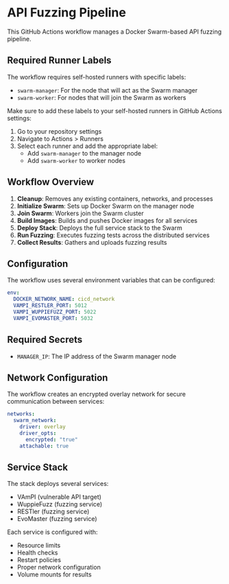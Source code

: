 # API Fuzzing Pipeline

This GitHub Actions workflow manages a Docker Swarm-based API fuzzing pipeline.

## Required Runner Labels

The workflow requires self-hosted runners with specific labels:

- `swarm-manager`: For the node that will act as the Swarm manager
- `swarm-worker`: For nodes that will join the Swarm as workers

Make sure to add these labels to your self-hosted runners in GitHub Actions settings:

1. Go to your repository settings
2. Navigate to Actions > Runners
3. Select each runner and add the appropriate label:
   - Add `swarm-manager` to the manager node
   - Add `swarm-worker` to worker nodes

## Workflow Overview

1. **Cleanup**: Removes any existing containers, networks, and processes
2. **Initialize Swarm**: Sets up Docker Swarm on the manager node
3. **Join Swarm**: Workers join the Swarm cluster
4. **Build Images**: Builds and pushes Docker images for all services
5. **Deploy Stack**: Deploys the full service stack to the Swarm
6. **Run Fuzzing**: Executes fuzzing tests across the distributed services
7. **Collect Results**: Gathers and uploads fuzzing results

## Configuration

The workflow uses several environment variables that can be configured:

```yaml
env:
  DOCKER_NETWORK_NAME: cicd_network
  VAMPI_RESTLER_PORT: 5012
  VAMPI_WUPPIEFUZZ_PORT: 5022
  VAMPI_EVOMASTER_PORT: 5032
```

## Required Secrets

- `MANAGER_IP`: The IP address of the Swarm manager node

## Network Configuration

The workflow creates an encrypted overlay network for secure communication between services:

```yaml
networks:
  swarm_network:
    driver: overlay
    driver_opts:
      encrypted: "true"
    attachable: true
```

## Service Stack

The stack deploys several services:
- VAmPI (vulnerable API target)
- WuppieFuzz (fuzzing service)
- RESTler (fuzzing service)
- EvoMaster (fuzzing service)

Each service is configured with:
- Resource limits
- Health checks
- Restart policies
- Proper network configuration
- Volume mounts for results
